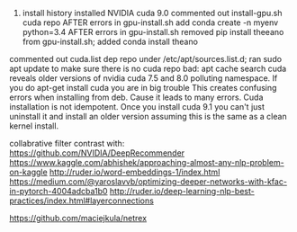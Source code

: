 1) install history
installed NVIDIA cuda 9.0 
commented out install-gpu.sh cuda repo
AFTER errors in gpu-install.sh add conda create -n myenv python=3.4
AFTER errors in gpu-install.sh removed pip install theeano from gpu-install.sh; added conda install theano

commented out cuda.list dep repo under /etc/apt/sources.list.d; ran sudo apt update to make sure there is no cuda repo
bad: apt cache search cuda reveals older versions of nvidia cuda 7.5 and 8.0 polluting namespace. If you do apt-get install cuda you are in big trouble 
This creates confusing errors when installing from deb. Cause it leads to many errors. 
Cuda installation is not idempotent. Once you install cuda 9.1 you can't just uninstall it and install an older version assuming this is the
same as a clean kernel install. 


collabrative filter contrast with: https://github.com/NVIDIA/DeepRecommender
https://www.kaggle.com/abhishek/approaching-almost-any-nlp-problem-on-kaggle
http://ruder.io/word-embeddings-1/index.html
https://medium.com/@yaroslavvb/optimizing-deeper-networks-with-kfac-in-pytorch-4004adcba1b0
http://ruder.io/deep-learning-nlp-best-practices/index.html#layerconnections

https://github.com/maciejkula/netrex
